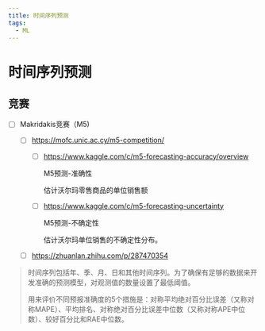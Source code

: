 ```yaml
---
title: 时间序列预测
tags:
  - ML
---
```


# 时间序列预测

## 竞赛

- [ ] Makridakis竞赛（M5)

  - [ ] https://mofc.unic.ac.cy/m5-competition/

    - [ ] https://www.kaggle.com/c/m5-forecasting-accuracy/overview

      M5预测-准确性

      估计沃尔玛零售商品的单位销售额

    - [ ] https://www.kaggle.com/c/m5-forecasting-uncertainty

       M5预测-不确定性

       估计沃尔玛单位销售的不确定性分布。

  - [ ] https://zhuanlan.zhihu.com/p/287470354

> 时间序列包括年、季、月、日和其他时间序列。为了确保有足够的数据来开发准确的预测模型，对观测值的数量设置了最低阈值。
>
> 用来评价不同预报准确度的5个措施是：对称平均绝对百分比误差（又称对称MAPE）、平均排名、对称绝对百分比误差中位数（又称对称APE中位数）、较好百分比和RAE中位数。